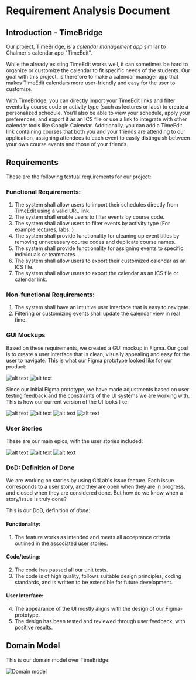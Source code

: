 # Requirement Analysis Document


## Introduction - TimeBridge

Our project, TimeBridge, is a *calendar management app* similar to Chalmer's calendar app "TimeEdit".
 
While the already existing TimeEdit works well, it can sometimes be hard to organize or customize the calendar to fit specific needs of the students. Our goal with this project, is therefore to make a calendar manager app that makes TimeEdit calendars more user-friendly and easy for the user to customize. 

With TimeBridge, you can directly import your TimeEdit links and filter events by course code or activity type (such as lectures or labs) to create a personalized schedule. You’ll also be able to view your schedule, apply your preferences, and export it as an ICS file or use a link to integrate with other calendar tools like Google Calendar. Additionally, you can add a TimeEdit link containing courses that both you and your friends are attending to our application, assigning attendees to each event to easily distinguish between your own course events and those of your friends.


## Requirements
These are the following textual requirements for our project:

### Functional Requirements:
1. The system shall allow users to import their schedules directly from TimeEdit using a valid URL link.
2. The system shall enable users to filter events by course code.
3. The system shall allow users to filter events by activity type (For example lectures, labs..)
4. The system shall provide functionality for cleaning up event titles by removing unnecessary course codes and duplicate course names.
5. The system shall provide functionality for assigning events to specific individuals or teammates.
6. The system shall allow users to export their customized calendar as an ICS file.
7. The system shall allow users to export the calendar as an ICS file or calendar link.

### Non-functional Requirements:
1. The system shall have an intuitive user interface that is easy to navigate.
2. Filtering or customizing events shall update the calendar view in real time.

### GUI Mockups
Based on these requirements, we created a GUI mockup in Figma. Our goal is to create a user interface that is clean, visually appealing and easy for the user to navigate. 
This is what our Figma prototype looked like for our product:

![alt text](image.png)
![alt text](image-5.png)

Since our initial Figma prototype, we have made adjustments based on user testing feedback and the constraints of the UI systems we are working with. This is how our current version of the UI looks like:

![alt text](image-9.png)
![alt text](image-10.png)
![alt text](image-11.png)
![alt text](image-12.png)


### User Stories
These are our main epics, with the user stories included:

![alt text](image-8.png)
![alt text](image-7.png)
![alt text](image-6.png)



### DoD: Definition of Done
We are working on stories by using GitLab's issue feature. Each issue corresponds to a user story, and they are open when they are in progress, and closed when they are considered done. 
But how do we know when a story/issue is truly done?

This is our DoD, definition of *done*:

#### Functionality:
1. The feature works as intended and meets all acceptance criteria outlined in the associated user stories.

#### Code/testing:
2. The code has passed all our unit tests.
3. The code is of high quality, follows suitable design principles, coding standards, and is written to be extensible for future development.

#### User Interface:
4. The appearance of the UI mostly aligns with the design of our Figma-prototype.
5. The design has been tested and reviewed through user feedback, with positive results.


## Domain Model
This is our domain model over TimeBridge:

![Domain model](diagram.drawio.svg)



